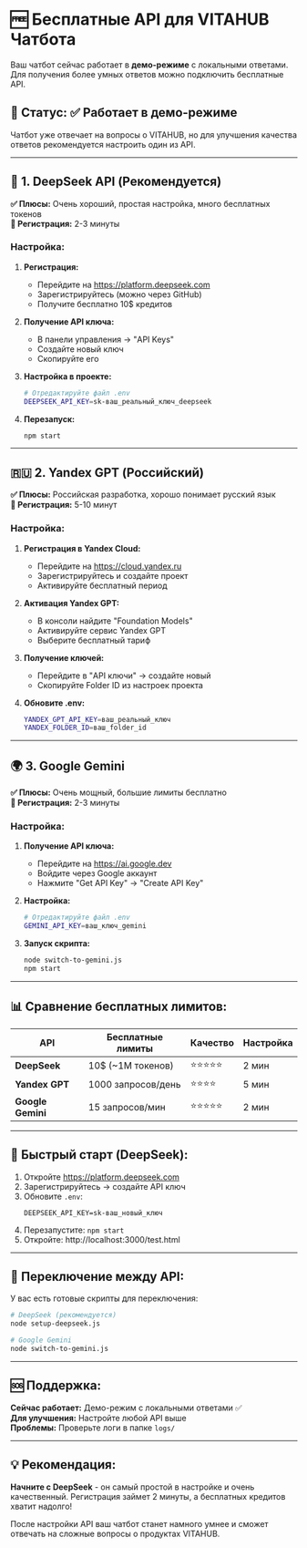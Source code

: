 # 🆓 Бесплатные API для VITAHUB Чатбота

Ваш чатбот сейчас работает в **демо-режиме** с локальными ответами. Для получения более умных ответов можно подключить бесплатные API.

## 🎯 Статус: ✅ Работает в демо-режиме

Чатбот уже отвечает на вопросы о VITAHUB, но для улучшения качества ответов рекомендуется настроить один из API.

---

## 🤖 1. DeepSeek API (Рекомендуется)

**✅ Плюсы:** Очень хороший, простая настройка, много бесплатных токенов  
**📝 Регистрация:** 2-3 минуты  

### Настройка:

1. **Регистрация:**
   - Перейдите на https://platform.deepseek.com
   - Зарегистрируйтесь (можно через GitHub)
   - Получите бесплатно 10$ кредитов

2. **Получение API ключа:**
   - В панели управления → "API Keys"
   - Создайте новый ключ
   - Скопируйте его

3. **Настройка в проекте:**
   ```bash
   # Отредактируйте файл .env
   DEEPSEEK_API_KEY=sk-ваш_реальный_ключ_deepseek
   ```

4. **Перезапуск:**
   ```bash
   npm start
   ```

---

## 🇷🇺 2. Yandex GPT (Российский)

**✅ Плюсы:** Российская разработка, хорошо понимает русский язык  
**📝 Регистрация:** 5-10 минут  

### Настройка:

1. **Регистрация в Yandex Cloud:**
   - Перейдите на https://cloud.yandex.ru
   - Зарегистрируйтесь и создайте проект
   - Активируйте бесплатный период

2. **Активация Yandex GPT:**
   - В консоли найдите "Foundation Models"
   - Активируйте сервис Yandex GPT
   - Выберите бесплатный тариф

3. **Получение ключей:**
   - Перейдите в "API ключи" → создайте новый
   - Скопируйте Folder ID из настроек проекта

4. **Обновите .env:**
   ```bash
   YANDEX_GPT_API_KEY=ваш_реальный_ключ
   YANDEX_FOLDER_ID=ваш_folder_id
   ```

---

## 🌍 3. Google Gemini

**✅ Плюсы:** Очень мощный, большие лимиты бесплатно  
**📝 Регистрация:** 2-3 минуты  

### Настройка:

1. **Получение API ключа:**
   - Перейдите на https://ai.google.dev
   - Войдите через Google аккаунт
   - Нажмите "Get API Key" → "Create API Key"

2. **Настройка:**
   ```bash
   # Отредактируйте файл .env
   GEMINI_API_KEY=ваш_ключ_gemini
   ```

3. **Запуск скрипта:**
   ```bash
   node switch-to-gemini.js
   npm start
   ```

---

## 📊 Сравнение бесплатных лимитов:

| API | Бесплатные лимиты | Качество | Настройка |
|-----|------------------|----------|-----------|
| **DeepSeek** | 10$ (~1M токенов) | ⭐⭐⭐⭐⭐ | 2 мин |
| **Yandex GPT** | 1000 запросов/день | ⭐⭐⭐⭐ | 5 мин |
| **Google Gemini** | 15 запросов/мин | ⭐⭐⭐⭐⭐ | 2 мин |

---

## 🚀 Быстрый старт (DeepSeek):

1. Откройте https://platform.deepseek.com
2. Зарегистрируйтесь → создайте API ключ
3. Обновите `.env`:
   ```
   DEEPSEEK_API_KEY=sk-ваш_новый_ключ
   ```
4. Перезапустите: `npm start`
5. Откройте: http://localhost:3000/test.html

---

## 🔄 Переключение между API:

У вас есть готовые скрипты для переключения:

```bash
# DeepSeek (рекомендуется)
node setup-deepseek.js

# Google Gemini
node switch-to-gemini.js
```

---

## 🆘 Поддержка:

**Сейчас работает:** Демо-режим с локальными ответами ✅  
**Для улучшения:** Настройте любой API выше  
**Проблемы:** Проверьте логи в папке `logs/`  

---

## 💡 Рекомендация:

**Начните с DeepSeek** - он самый простой в настройке и очень качественный. Регистрация займет 2 минуты, а бесплатных кредитов хватит надолго!

После настройки API ваш чатбот станет намного умнее и сможет отвечать на сложные вопросы о продуктах VITAHUB. 